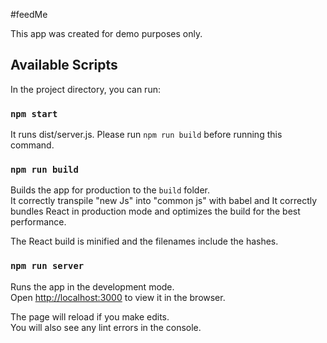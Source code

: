 #feedMe

This app was created for demo purposes only.

## Available Scripts

In the project directory, you can run:

### `npm start`

It runs dist/server.js.
Please run `npm run build` before running this command.

### `npm run build`

Builds the app for production to the `build` folder.<br />
It correctly transpile "new Js" into "common js" with babel and
It correctly bundles React in production mode and optimizes the build for the best performance.

The React build is minified and the filenames include the hashes.<br />

### `npm run server`

Runs the app in the development mode.<br />
Open [http://localhost:3000](http://localhost:3000) to view it in the browser.

The page will reload if you make edits.<br />
You will also see any lint errors in the console.
